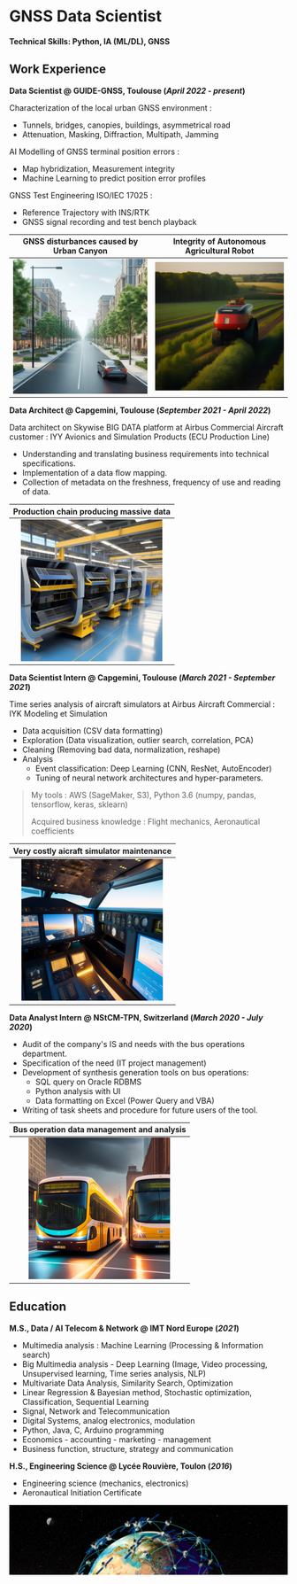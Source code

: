 # GNSS Data Scientist

#### Technical Skills: Python, IA (ML/DL), GNSS 

## Work Experience

**Data Scientist @ GUIDE-GNSS, Toulouse (_April 2022 - present_)**

Characterization of the local urban GNSS environment :
* Tunnels, bridges, canopies, buildings, asymmetrical road
* Attenuation, Masking, Diffraction, Multipath, Jamming

AI Modelling of GNSS terminal position errors :
* Map hybridization, Measurement integrity 
* Machine Learning to predict position error profiles

GNSS Test Engineering ISO/IEC 17025 :
* Reference Trajectory with INS/RTK
* GNSS signal recording and test bench playback

GNSS disturbances caused by Urban Canyon | Integrity of Autonomous Agricultural Robot
:---------------------------------------:|:------------------------------------------:
![Urban Canyon](/assets/img/urban_canyon2.png) | ![Agri Robot](/assets/img/agriculture_robot.png)


**Data Architect @ Capgemini, Toulouse (_September 2021 - April 2022_)**

Data architect on Skywise BIG DATA platform at Airbus Commercial Aircraft customer : 
IYY Avionics and Simulation Products (ECU Production Line)

* Understanding and translating business requirements into technical specifications. 
* Implementation of a data flow mapping.
* Collection of metadata on the freshness, frequency of use and reading of data.

Production chain producing massive data |
:--------------------------------------:|
![ECU Prod Line](/assets/img/airbus_calculator.png)|

**Data Scientist Intern @ Capgemini, Toulouse (_March 2021 - September 2021_)**

Time series analysis of aircraft simulators at Airbus Aircraft Commercial : IYK Modeling et Simulation 

* Data acquisition (CSV data formatting) 
* Exploration (Data visualization, outlier search, correlation, PCA) 
* Cleaning (Removing bad data, normalization, reshape) 
* Analysis 
    - Event classification: Deep Learning (CNN, ResNet, AutoEncoder) 
    - Tuning of neural network architectures and hyper-parameters.

>My tools : AWS (SageMaker, S3), Python 3.6 (numpy, pandas, tensorflow, keras, sklearn)
>
>Acquired business knowledge : Flight mechanics, Aeronautical coefficients

Very costly aicraft simulator maintenance |
:----------------------------------------:|
![Aircraft Simulator](/assets/img/aircraft_simulator.png)|

**Data Analyst Intern @ NStCM-TPN, Switzerland (_March 2020 - July 2020_)**

* Audit of the company's IS and needs with the bus operations department. 
* Specification of the need (IT project management) 
* Development of synthesis generation tools on bus operations: 
    - SQL query on Oracle RDBMS 
    - Python analysis with UI
    - Data formatting on Excel (Power Query and VBA) 
* Writing of task sheets and procedure for future users of the tool.

Bus operation data management and analysis |
:-----------------------------------------:|
![Bus Downtown](/assets/img/bus-downtown.png)|

## Education							       		
**M.S., Data / AI Telecom & Network @ IMT Nord Europe (_2021_)**

* Multimedia analysis : Machine Learning (Processing & Information search)
* Big Multimedia analysis - Deep Learning (Image, Video processing, Unsupervised learning, Time series analysis, NLP)
* Multivariate Data Analysis, Similarity Search, Optimization
* Linear Regression & Bayesian method, Stochastic optimization, Classification, Sequential Learning
* Signal, Network and Telecommunication
* Digital Systems, analog electronics, modulation
* Python, Java, C, Arduino programming
* Economics - accounting - marketing - management 
* Business function, structure, strategy and communication


**H.S., Engineering Science @ Lycée Rouvière, Toulon (_2016_)**

* Engineering science (mechanics, electronics)
* Aeronautical Initiation Certificate

[![GNSS Background](/assets/img/satellite-constellation.jpg)]()
